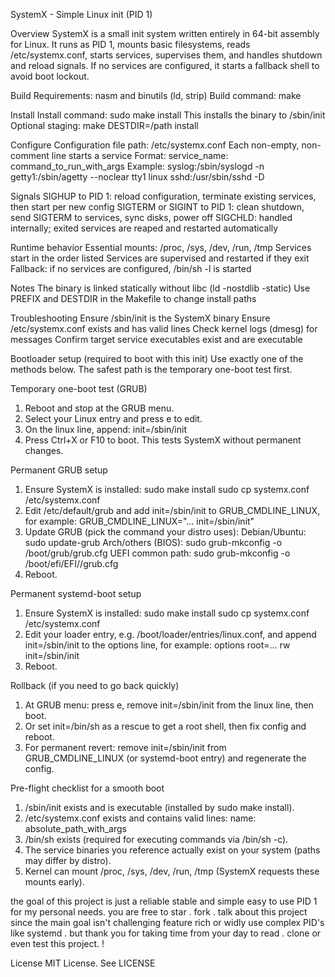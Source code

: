 SystemX - Simple Linux init (PID 1)

Overview
SystemX is a small init system written entirely in 64-bit assembly for Linux. It runs as PID 1, mounts basic filesystems, reads /etc/systemx.conf, starts services, supervises them, and handles shutdown and reload signals. If no services are configured, it starts a fallback shell to avoid boot lockout.

Build
Requirements: nasm and binutils (ld, strip)
Build command: make

Install
Install command: sudo make install
This installs the binary to /sbin/init
Optional staging: make DESTDIR=/path install

Configure
Configuration file path: /etc/systemx.conf
Each non-empty, non-comment line starts a service
Format: service_name: command_to_run_with_args
Example:
syslog:/sbin/syslogd -n
getty1:/sbin/agetty --noclear tty1 linux
sshd:/usr/sbin/sshd -D

Signals
SIGHUP to PID 1: reload configuration, terminate existing services, then start per new config
SIGTERM or SIGINT to PID 1: clean shutdown, send SIGTERM to services, sync disks, power off
SIGCHLD: handled internally; exited services are reaped and restarted automatically

Runtime behavior
Essential mounts: /proc, /sys, /dev, /run, /tmp
Services start in the order listed
Services are supervised and restarted if they exit
Fallback: if no services are configured, /bin/sh -l is started

Notes
The binary is linked statically without libc (ld -nostdlib -static)
Use PREFIX and DESTDIR in the Makefile to change install paths

Troubleshooting
Ensure /sbin/init is the SystemX binary
Ensure /etc/systemx.conf exists and has valid lines
Check kernel logs (dmesg) for messages
Confirm target service executables exist and are executable

Bootloader setup (required to boot with this init)
Use exactly one of the methods below. The safest path is the temporary one-boot test first.

Temporary one-boot test (GRUB)
1. Reboot and stop at the GRUB menu.
2. Select your Linux entry and press e to edit.
3. On the linux line, append: init=/sbin/init
4. Press Ctrl+X or F10 to boot. This tests SystemX without permanent changes.

Permanent GRUB setup
1. Ensure SystemX is installed:
   sudo make install
   sudo cp systemx.conf /etc/systemx.conf
2. Edit /etc/default/grub and add init=/sbin/init to GRUB_CMDLINE_LINUX, for example:
   GRUB_CMDLINE_LINUX="... init=/sbin/init"
3. Update GRUB (pick the command your distro uses):
   Debian/Ubuntu: sudo update-grub
   Arch/others (BIOS): sudo grub-mkconfig -o /boot/grub/grub.cfg
   UEFI common path:   sudo grub-mkconfig -o /boot/efi/EFI/<distro>/grub.cfg
4. Reboot.

Permanent systemd-boot setup
1. Ensure SystemX is installed:
   sudo make install
   sudo cp systemx.conf /etc/systemx.conf
2. Edit your loader entry, e.g. /boot/loader/entries/linux.conf, and append init=/sbin/init to the options line, for example:
   options root=... rw init=/sbin/init
3. Reboot.

Rollback (if you need to go back quickly)
1. At GRUB menu: press e, remove init=/sbin/init from the linux line, then boot.
2. Or set init=/bin/sh as a rescue to get a root shell, then fix config and reboot.
3. For permanent revert: remove init=/sbin/init from GRUB_CMDLINE_LINUX (or systemd-boot entry) and regenerate the config.

Pre-flight checklist for a smooth boot
1. /sbin/init exists and is executable (installed by sudo make install).
2. /etc/systemx.conf exists and contains valid lines: name: absolute_path_with_args
3. /bin/sh exists (required for executing commands via /bin/sh -c).
4. The service binaries you reference actually exist on your system (paths may differ by distro).
5. Kernel can mount /proc, /sys, /dev, /run, /tmp (SystemX requests these mounts early).

the goal of this project is just a reliable stable and simple easy to use PID 1 for my personal needs. you are free to star . fork . talk about this project since the main goal isn't challenging feature rich or widly use complex PID's like systemd .
but thank you for taking time from your day to read . clone or even test this project. !

License
MIT License. See LICENSE
